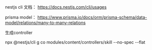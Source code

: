 nestjs cli 文档：
https://docs.nestjs.com/cli/usages

prisma model：
https://www.prisma.io/docs/orm/prisma-schema/data-model/relations/many-to-many-relations

生成controller

npx @nestjs/cli  g co modules/content/controllers/skill --no-spec --flat